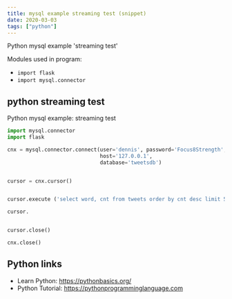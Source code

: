 ```yaml
---
title: mysql example streaming test (snippet)
date: 2020-03-03
tags: ["python"]
---
```

Python mysql example 'streaming test'


Modules used in program: 
* `import flask`
* `import mysql.connector`

## python streaming test

Python mysql example: streaming test

```python
import mysql.connector
import flask

cnx = mysql.connector.connect(user='dennis', password='Focus8Strength',
                              host='127.0.0.1',
                              database='tweetsdb')


cursor = cnx.cursor()


cursor.execute ('select word, cnt from tweets order by cnt desc limit 5')

cursor.


cursor.close()

cnx.close()


```

## Python links

- Learn Python: https://pythonbasics.org/
- Python Tutorial: https://pythonprogramminglanguage.com
